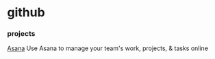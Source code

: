 # github

### projects
[Asana](https://app.asana.com/) Use Asana to manage your team's work, projects, & tasks online
